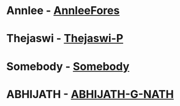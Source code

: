 # Annlee - [AnnleeFores](https://github.com/AnnleeFores)
# Thejaswi - [Thejaswi-P](https://github.com/Thejaswi-P)
# Somebody - [Somebody](www.somebody.com)
# ABHIJATH - [ABHIJATH-G-NATH](https://github.com/ABHIJATHGNATH/COET-localhackday2019/edit/master/docs/README.md)
